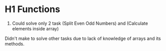 # H1 **Functions**
1. Could solve only 2 task (Split Even Odd Numbers) and (Calculate elements inside array)

Didn't make to solve other tasks due to lack of knowledge of arrays and its methods.
 

